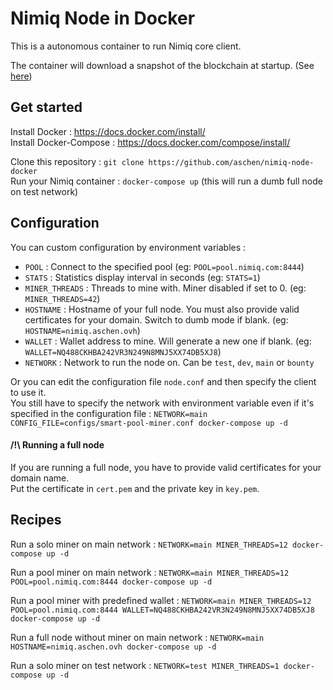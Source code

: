 # Nimiq Node in Docker

This is a autonomous container to run Nimiq core client.  

The container will download a snapshot of the blockchain at startup. (See [here](https://aschen.ovh/nimiq))

## Get started

Install Docker : https://docs.docker.com/install/  
Install Docker-Compose : https://docs.docker.com/compose/install/  

Clone this repository : `git clone https://github.com/aschen/nimiq-node-docker`  
Run your Nimiq container : `docker-compose up` (this will run a dumb full node on test network)


## Configuration

You can custom configuration by environment variables :

 - `POOL` : Connect to the specified pool (eg: `POOL=pool.nimiq.com:8444`)
 - `STATS` : Statistics display interval in seconds (eg: `STATS=1`)
 - `MINER_THREADS` : Threads to mine with. Miner disabled if set to 0. (eg: `MINER_THREADS=42`)
 - `HOSTNAME` : Hostname of your full node. You must also provide valid certificates for your domain. Switch to dumb mode if blank. (eg: `HOSTNAME=nimiq.aschen.ovh`)
 - `WALLET` : Wallet address to mine. Will generate a new one if blank. (eg: `WALLET=NQ488CKHBA242VR3N249N8MNJ5XX74DB5XJ8`)
 - `NETWORK` : Network to run the node on. Can be `test`, `dev`, `main` or `bounty`

Or you can edit the configuration file `node.conf` and then specify the client to use it.  
You still have to specify the network with environment variable even if it's specified in the configuration file : `NETWORK=main CONFIG_FILE=configs/smart-pool-miner.conf docker-compose up -d`

#### /!\ Running a full node

If you are running a full node, you have to provide valid certificates for your domain name.  
Put the certificate in `cert.pem` and the private key in `key.pem`.

## Recipes

Run a solo miner on main network : `NETWORK=main MINER_THREADS=12 docker-compose up -d`

Run a pool miner on main network : `NETWORK=main MINER_THREADS=12 POOL=pool.nimiq.com:8444 docker-compose up -d`

Run a pool miner with predefined wallet : `NETWORK=main MINER_THREADS=12 POOL=pool.nimiq.com:8444 WALLET=NQ488CKHBA242VR3N249N8MNJ5XX74DB5XJ8 docker-compose up -d`

Run a full node without miner on main network : `NETWORK=main HOSTNAME=nimiq.aschen.ovh docker-compose up -d`

Run a solo miner on test network : `NETWORK=test MINER_THREADS=1 docker-compose up -d`

